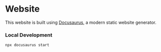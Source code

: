 # Website

This website is built using [Docusaurus](https://docusaurus.io/), a modern static website generator.

### Local Development

```
npx docusaurus start
```
